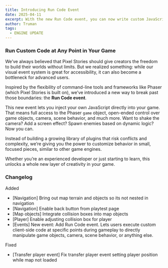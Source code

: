 ```yaml
---
title: Introducing Run Code Event
date: 2025-04-11
excerpt: With the new Run Code event, you can now write custom JavaScript to control game objects, the camera, scene behavior, and more, right from within your events.
author: Truman
tags:
  - ENGINE UPDATE
---
```


### Run Custom Code at Any Point in Your Game

We’ve always believed that Pixel Stories should give creators the freedom to build their worlds without limits. But we realized something: while our visual event system is great for accessibility, it can also become a bottleneck for advanced users.

Inspired by the flexibility of command-line tools and frameworks like Phaser (which Pixel Stories is built on), we’ve introduced a new way to break past those boundaries: the **Run Code event**.

This new event lets you inject your own JavaScript directly into your game. That means full access to the Phaser `game` object, open-ended control over game objects, camera, scene behavior, and much more. Want to shake the camera? Add a screen effect? Spawn enemies based on dynamic logic? Now you can.

Instead of building a growing library of plugins that risk conflicts and complexity, we’re giving you the power to customize behavior in small, focused pieces, similar to other game engines.

Whether you’re an experienced developer or just starting to learn, this unlocks a whole new layer of creativity in your game.

### Changelog

Added

- [Navigation] Bring out map terrain and objects so its not nested in navigation
- [Navigation] Enable back button from playtest page
- [Map objects] Integrate collision boxes into map objects
- [Player] Enable adjusting collision box for player
- [Events] New event: Add Run Code event. Lets users execute custom client-side code at specific points during gameplay to directly manipulate game objects, camera, scene behavior, or anything else.

Fixed

- [Transfer player event] Fix transfer player event setting player position while map not loaded

